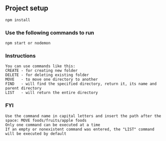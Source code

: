 ## Project setup
```
npm install
```

### Use the following commands to run 
```
npm start or nodemon
```

### Instructions
```
You can use commands like this: 
CREATE - for creating new folder
DELETE - for deleting existing folder
MOVE   - to move one directory to another 
FIND   - will find the specified directory, return it, its name and parent directory 
LIST   - will return the entire directory 
```

### FYI
``` 
Use the command name in capital letters and insert the path after the space: MOVE foods/fruits/apple foods
Only one command can be executed at a time
If an empty or nonexistent command was entered, the "LIST" command will be executed by default
```